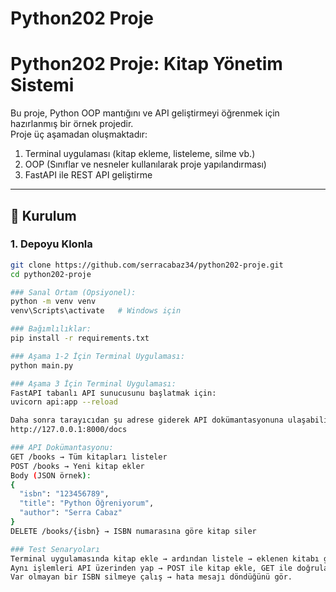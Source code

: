 ﻿# Python202 Proje
# Python202 Proje: Kitap Yönetim Sistemi

Bu proje, Python OOP mantığını ve API geliştirmeyi öğrenmek için hazırlanmış bir örnek projedir.  
Proje üç aşamadan oluşmaktadır:  
1. Terminal uygulaması (kitap ekleme, listeleme, silme vb.)  
2. OOP (Sınıflar ve nesneler kullanılarak proje yapılandırması)  
3. FastAPI ile REST API geliştirme  

---

## 🚀 Kurulum

### 1. Depoyu Klonla
```bash
git clone https://github.com/serracabaz34/python202-proje.git
cd python202-proje

### Sanal Ortam (Opsiyonel):
python -m venv venv
venv\Scripts\activate   # Windows için

### Bağımlılıklar:
pip install -r requirements.txt

### Aşama 1-2 İçin Terminal Uygulaması:
python main.py

### Aşama 3 İçin Terminal Uygulaması:
FastAPI tabanlı API sunucusunu başlatmak için:
uvicorn api:app --reload

Daha sonra tarayıcıdan şu adrese giderek API dokümantasyonuna ulaşabilirsin:
http://127.0.0.1:8000/docs

### API Dokümantasyonu:
GET /books → Tüm kitapları listeler
POST /books → Yeni kitap ekler
Body (JSON örnek):
{
  "isbn": "123456789",
  "title": "Python Öğreniyorum",
  "author": "Serra Cabaz"
}
DELETE /books/{isbn} → ISBN numarasına göre kitap siler

### Test Senaryoları
Terminal uygulamasında kitap ekle → ardından listele → eklenen kitabı gör.
Aynı işlemleri API üzerinden yap → POST ile kitap ekle, GET ile doğrula.
Var olmayan bir ISBN silmeye çalış → hata mesajı döndüğünü gör.
